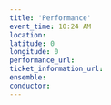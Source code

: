 ```yaml
---
title: 'Performance'
event_time: 10:24 AM
location: 
latitude: 0
longitude: 0
performance_url: 
ticket_information_url: 
ensemble: 
conductor: 
---
```

